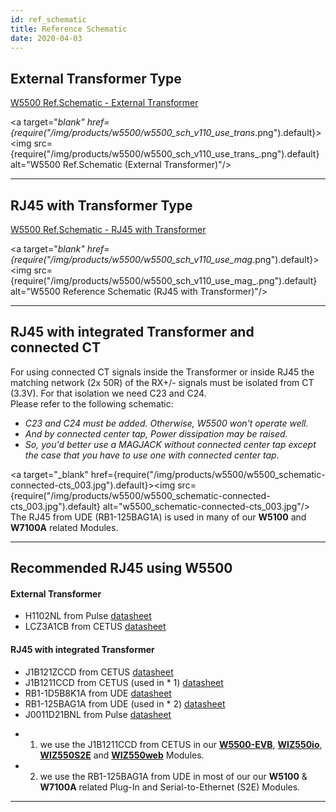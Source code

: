 ```yaml
---
id: ref_schematic
title: Reference Schematic
date: 2020-04-03
---
```



## External Transformer Type

<a href="/img/products/w5500/w5500_sch_v110_use_trans_.pdf" target="_blank">W5500 Ref.Schematic - External Transformer</a>

<a target="_blank" href={require("/img/products/w5500/w5500_sch_v110_use_trans_.png").default}><img src={require("/img/products/w5500/w5500_sch_v110_use_trans_.png").default} alt="W5500 Ref.Schematic (External Transformer)"/></a>

-----


## RJ45 with Transformer Type

<a href="/img/products/w5500/w5500_sch_v110_use_trans_.pdf" target="_blank">W5500 Ref.Schematic - RJ45 with Transformer</a>

<a target="_blank" href={require("/img/products/w5500/w5500_sch_v110_use_mag_.png").default}><img src={require("/img/products/w5500/w5500_sch_v110_use_mag_.png").default} alt="W5500 Reference Schematic (RJ45 with Transformer)"/></a>

-----


## RJ45 with integrated Transformer and connected CT

For using connected CT signals inside the Transformer or inside RJ45 the
matching network (2x 50R) of the RX+/- signals must be isolated from CT
(3.3V). For that isolation we need C23 and C24.  
Please refer to the following schematic:


  - *C23 and C24 must be added. Otherwise, W5500 won't operate well.*
  - *And by connected center tap, Power dissipation may be raised.*
  - *So, you'd better use a MAGJACK without connected center tap except
    the case that you have to use one with connected center tap.*


<a target="_blank" href={require("/img/products/w5500/w5500_schematic-connected-cts_003.jpg").default}><img src={require("/img/products/w5500/w5500_schematic-connected-cts_003.jpg").default} alt="w5500_schematic-connected-cts_003.jpg"/></a>  
The RJ45 from UDE (RB1-125BAG1A) is used in many of our **W5100** and
**W7100A** related Modules.

-----


## Recommended RJ45 using W5500

#### External Transformer

- H1102NL from Pulse 
<a href="/img/products/w5500/01.h1102nl_h325.pdf" target="_blank">datasheet</a>  
- LCZ3A1CB from CETUS 
<a href="/img/products/w5500/02.lcz3a1cb.pdf" target="_blank">datasheet</a>  

#### RJ45 with integrated Transformer

- J1B121ZCCD from CETUS 
<a href="/img/blob/master/static/img/products/w5500/1.j1b121zccd-v0-101115.pdf" target="_blank">datasheet</a>  
- J1B1211CCD from CETUS (used in * 1) 
<a href="/img/products/w5500/2.j1b1211ccd.pdf" target="_blank">datasheet</a>  
- RB1-1D5B8K1A from UDE 
<a href="/img/products/w5500/3.rb1-1d5b8k1a_287-00_.pdf" target="_blank">datasheet</a>  
- RB1-125BAG1A from UDE (used in * 2) 
<a href="/img/products/w5500/rb1-125bag1a_111-00_.pdf" target="_blank">datasheet</a>  
- J0011D21BNL from Pulse 
<a href="/img/products/w5500/4.j0011d21bnl.pdf" target="_blank">datasheet</a>  
  
* 1) we use the J1B1211CCD from CETUS in our
**[W5500-EVB](W5500-EVB/W5500-EVB.md)**,
**[WIZ550io](../../ioModule/wiz550io.md)**,
**[WIZ550S2E](../../S2E-Module/WIZ550S2E/WIZ550S2E.md)** and
**[WIZ550web](../../App-Module/WIZ550web/WIZ550web.md)** Modules.  
* 2) we use the RB1-125BAG1A from UDE in most of our our **W5100** &
**W7100A** related Plug-In and Serial-to-Ethernet (S2E) Modules.  
----
